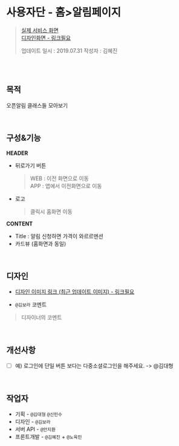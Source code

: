 # 사용자단 - 홈>알림페이지

> [실제 서비스 화면](https://www.modooclass.net/modoo/notify_discount)  
> [디자인화면 - 링크필요]() 
>
> 업데이트 일시 : 2019.07.31
> 작성자 : 김혜진

<br><br>

## 목적
오픈알림 클래스들 모아보기

<br>

## 구성&기능

**HEADER**
 - 뒤로가기 버튼
	 > WEB : 이전 화면으로 이동  
	 > APP : 앱에서 이전화면으로 이동

 - 로고
 	> 클릭시 홈화면 이동

**CONTENT**

- Title : 알림 신청하면 가격이 와르르멘션
- 카드뷰 (홈화면과 동일)

<br>

## 디자인

- [디자인 이미지 링크 (최근 업데이트 이미지) - 링크필요]()

- `@김보라` 코멘트

> 디자이너의 코멘트

<br>

## 개선사항

- [ ] 예) 로그인에 단일 버튼 보다는 다중소셜로그인을 해주세요. -> @김대형

<br>

## 작업자

- 기획 - `@김대형` `@신민수`
- 디자인 - `@김보라`
- 서버 API - `@안지환`
- 프론트개발 - `@김혜진`  + `@노육민`


